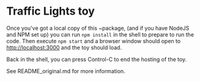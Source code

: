 # Traffic Lights toy

Once you've got a local copy of this ~package, (and if you have NodeJS and NPM set up) you can run `npm install` in the shell to prepare to run the code.  Then execute `npm start` and a browser window should open to [http://localhost:3000](http://localhost:3000) and the toy should load.

Back in the shell, you can press Control-C to end the hosting of the toy.

See README_original.md for more information.
